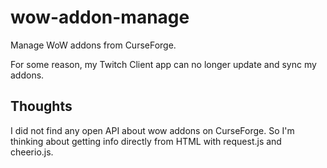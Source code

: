 # wow-addon-manage
Manage WoW addons from CurseForge.

For some reason, my Twitch Client app can no longer update and sync my addons.

## Thoughts
I did not find any open API about wow addons on CurseForge. So I'm thinking about getting info directly from HTML with request.js and cheerio.js.
